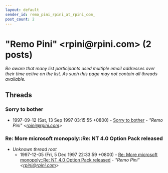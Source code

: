 ```yaml
---
layout: default
sender_id: remo_pini_rpini_at_rpini_com_
post_count: 2
---
```


# "Remo Pini" <rpini<span>@</span>rpini.com> (2 posts)

_Be aware that many list participants used multiple email addresses over their time active on the list. As such this page may not contain all threads available._

## Threads

### Sorry to bother
+ 1997-09-12 (Sat, 13 Sep 1997 03:15:55 +0800) - [Sorry to bother](/archive/1997/09/0150280e5be8725f3f0ece988388c1058a800baf338fada842354df132e2bb3d) - _"Remo Pini" \<rpini@rpini.com\>_

### Re: More microsoft monopoly::Re: NT 4.0 Option Pack released
+ _Unknown thread root_
  + 1997-12-05 (Fri, 5 Dec 1997 22:33:59 +0800) - [Re: More microsoft monopoly::Re: NT 4.0 Option Pack released](/archive/1997/12/3bf666aca6fff1312ff921a504ba8993c0b0f0b73f1b10f4f10768a1617afe35) - _"Remo Pini" \<rpini@rpini.com\>_

